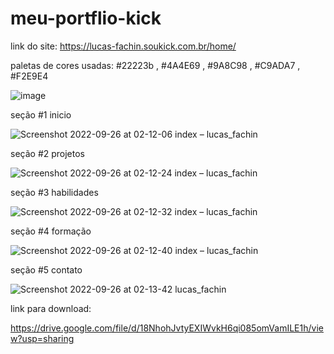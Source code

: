 # meu-portflio-kick

link do site: https://lucas-fachin.soukick.com.br/home/

paletas de cores usadas: #22223b , #4A4E69 , #9A8C98 , #C9ADA7 , #F2E9E4



![image](https://user-images.githubusercontent.com/104872538/189538537-a4779df5-724d-42aa-9f92-571037675a00.png)

seção #1  inicio  


![Screenshot 2022-09-26 at 02-12-06 index – lucas_fachin](https://user-images.githubusercontent.com/104872538/192202746-c38a0718-db20-4f10-ade6-d50c6e7debda.png)



seção #2 projetos 


![Screenshot 2022-09-26 at 02-12-24 index – lucas_fachin](https://user-images.githubusercontent.com/104872538/192202789-87d451d8-b881-4585-a827-b8367e2eb4ba.png)


seção #3  habilidades


![Screenshot 2022-09-26 at 02-12-32 index – lucas_fachin](https://user-images.githubusercontent.com/104872538/192202859-157f236c-04e1-4454-85ce-90936e46d9e2.png)


seção #4   formação
 

![Screenshot 2022-09-26 at 02-12-40 index – lucas_fachin](https://user-images.githubusercontent.com/104872538/192202997-c0ce8e29-5154-4e9d-b006-1f81a1324100.png)


seção #5   contato


![Screenshot 2022-09-26 at 02-13-42 lucas_fachin](https://user-images.githubusercontent.com/104872538/192203069-21f1cb65-31df-4bcc-b413-e2c746eaf796.png)


link para download:

https://drive.google.com/file/d/18NhohJvtyEXIWvkH6qi085omVamILE1h/view?usp=sharing


